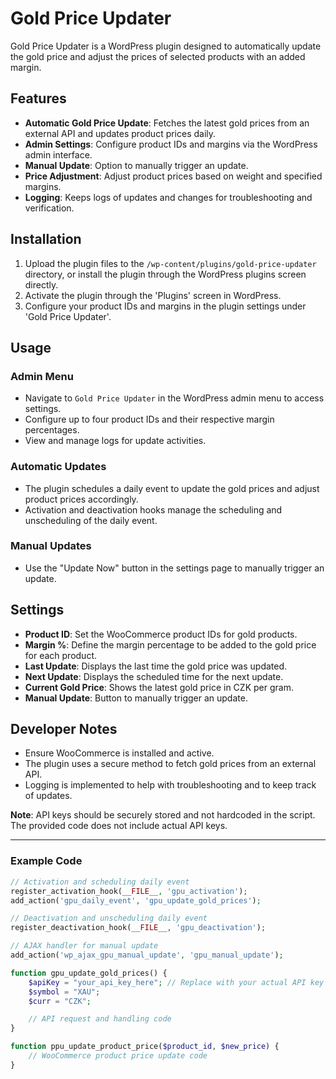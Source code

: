 # Gold Price Updater

Gold Price Updater is a WordPress plugin designed to automatically update the gold price and adjust the prices of selected products with an added margin. 

## Features

- **Automatic Gold Price Update**: Fetches the latest gold prices from an external API and updates product prices daily.
- **Admin Settings**: Configure product IDs and margins via the WordPress admin interface.
- **Manual Update**: Option to manually trigger an update.
- **Price Adjustment**: Adjust product prices based on weight and specified margins.
- **Logging**: Keeps logs of updates and changes for troubleshooting and verification.

## Installation

1. Upload the plugin files to the `/wp-content/plugins/gold-price-updater` directory, or install the plugin through the WordPress plugins screen directly.
2. Activate the plugin through the 'Plugins' screen in WordPress.
3. Configure your product IDs and margins in the plugin settings under 'Gold Price Updater'.

## Usage

### Admin Menu

- Navigate to `Gold Price Updater` in the WordPress admin menu to access settings.
- Configure up to four product IDs and their respective margin percentages.
- View and manage logs for update activities.

### Automatic Updates

- The plugin schedules a daily event to update the gold prices and adjust product prices accordingly.
- Activation and deactivation hooks manage the scheduling and unscheduling of the daily event.

### Manual Updates

- Use the "Update Now" button in the settings page to manually trigger an update.

## Settings

- **Product ID**: Set the WooCommerce product IDs for gold products.
- **Margin %**: Define the margin percentage to be added to the gold price for each product.
- **Last Update**: Displays the last time the gold price was updated.
- **Next Update**: Displays the scheduled time for the next update.
- **Current Gold Price**: Shows the latest gold price in CZK per gram.
- **Manual Update**: Button to manually trigger an update.

## Developer Notes

- Ensure WooCommerce is installed and active.
- The plugin uses a secure method to fetch gold prices from an external API.
- Logging is implemented to help with troubleshooting and to keep track of updates.

**Note**: API keys should be securely stored and not hardcoded in the script. The provided code does not include actual API keys.

---

### Example Code

```php
// Activation and scheduling daily event
register_activation_hook(__FILE__, 'gpu_activation');
add_action('gpu_daily_event', 'gpu_update_gold_prices');

// Deactivation and unscheduling daily event
register_deactivation_hook(__FILE__, 'gpu_deactivation');

// AJAX handler for manual update
add_action('wp_ajax_gpu_manual_update', 'gpu_manual_update');

function gpu_update_gold_prices() {
    $apiKey = "your_api_key_here"; // Replace with your actual API key
    $symbol = "XAU";
    $curr = "CZK";

    // API request and handling code
}

function ppu_update_product_price($product_id, $new_price) {
    // WooCommerce product price update code
}
